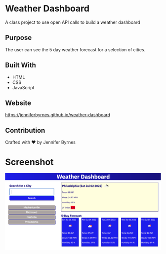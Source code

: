 # Weather Dashboard
A class project to use open API calls to build a weather dashboard

## Purpose
The user can see the 5 day weather forecast for a selection of cities. 

## Built With
* HTML
* CSS
* JavaScript

## Website
https://jenniferbyrnes.github.io/weather-dashboard

## Contribution
Crafted with ❤️ by Jennifer Byrnes

# Screenshot
<img src="./assets/images/WeatherDashboardScreenshot.png">
